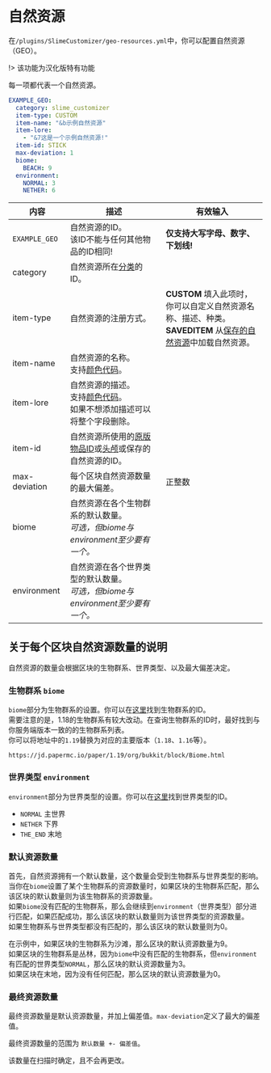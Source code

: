 # 自然资源

在`/plugins/SlimeCustomizer/geo-resources.yml`中，你可以配置自然资源（GEO）。

!> 该功能为汉化版特有功能

每一项都代表一个自然资源。

```yaml
EXAMPLE_GEO:
  category: slime_customizer
  item-type: CUSTOM
  item-name: "&b示例自然资源"
  item-lore:
    - "&7这是一个示例自然资源!"
  item-id: STICK
  max-deviation: 1
  biome:
    BEACH: 9
  environment:
    NORMAL: 3
    NETHER: 6
```

| 内容 | 描述 | 有效输入 |
| --- | ----------- | ----------------- |
| `EXAMPLE_GEO` | 自然资源的ID。<br>该ID不能与任何其他物品的ID相同! | **仅支持大写字母、数字、下划线!** |
| category | 自然资源所在[分类](./Categories)的ID。 |
| item-type | 自然资源的注册方式。 | **CUSTOM** 填入此项时，你可以自定义自然资源名称、描述、种类。 <br>**SAVEDITEM** 从[保存的自然资源](./Saved-Items)中加载自然资源。 |
| item-name | 自然资源的名称。<br>支持[颜色代码](./Color-codes)。 |
| item-lore | 自然资源的描述。<br>支持[颜色代码](./Color-codes)。<br>如果不想添加描述可以将整个字段删除。 |
| item-id | 自然资源所使用的[原版物品ID](https://hub.spigotmc.org/javadocs/spigot/org/bukkit/Material.html)或[头颅](./Skull-items)或保存的自然资源的ID。 |
| max-deviation | 每个区块自然资源数量的最大偏差。 | 正整数 |
| biome | 自然资源在各个生物群系的默认数量。<br>*可选，但biome与environment至少要有一个。* |
| environment | 自然资源在各个世界类型的默认数量。<br>*可选，但biome与environment至少要有一个。* |

## 关于每个区块自然资源数量的说明

自然资源的数量会根据区块的生物群系、世界类型、以及最大偏差决定。

### 生物群系 `biome`

`biome`部分为生物群系的设置。你可以在[这里](https://jd.papermc.io/paper/1.19/org/bukkit/block/Biome.html)找到生物群系的ID。  
需要注意的是，1.18的生物群系有较大改动。在查询生物群系的ID时，最好找到与你服务端版本一致的的生物群系列表。  
你可以将地址中的`1.19`替换为对应的主要版本（`1.18`、`1.16`等）。
```
https://jd.papermc.io/paper/1.19/org/bukkit/block/Biome.html
```

### 世界类型 `environment`

`environment`部分为世界类型的设置。你可以在[这里](https://jd.papermc.io/paper/1.19/org/bukkit/World.Environment.html)找到世界类型的ID。
- `NORMAL` 主世界
- `NETHER` 下界
- `THE_END` 末地

### 默认资源数量

首先，自然资源拥有一个默认数量，这个数量会受到生物群系与世界类型的影响。  
当你在`biome`设置了某个生物群系的资源数量时，如果区块的生物群系匹配，那么该区块的默认数量则为该生物群系的资源数量。  
如果`biome`没有匹配的生物群系，那么会继续到`environment`（世界类型）部分进行匹配，如果匹配成功，那么该区块的默认数量则为该世界类型的资源数量。  
如果生物群系与世界类型都没有匹配的，那么该区块的默认数量则为0。

在示例中，如果区块的生物群系为沙滩，那么区块的默认资源数量为9。  
如果区块的生物群系是丛林，因为`biome`中没有匹配的生物群系，但`environment`有匹配的世界类型`NORMAL`，那么区块的默认资源数量为3。  
如果区块在末地，因为没有任何匹配，那么区块的默认资源数量为0。

### 最终资源数量

最终资源数量是默认资源数量，并加上偏差值。`max-deviation`定义了最大的偏差值。

最终资源数量的范围为 `默认数量 +- 偏差值`。

该数量在扫描时确定，且不会再更改。
